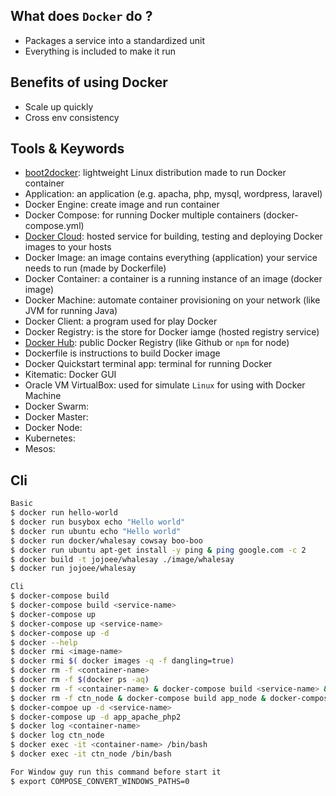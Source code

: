 ## What does `Docker` do ?
- Packages a service into a standardized unit
- Everything is included to make it run

## Benefits of using Docker
- Scale up quickly
- Cross env consistency

## Tools & Keywords
- [boot2docker](http://boot2docker.io/): lightweight Linux distribution made to run Docker container
- Application: an application (e.g. apacha, php, mysql, wordpress, laravel)
- Docker Engine: create image and run container
- Docker Compose: for running Docker multiple containers (docker-compose.yml)
- [Docker Cloud](https://cloud.docker.com/): hosted service for building, testing and deploying Docker images to your hosts
- Docker Image: an image contains everything (application) your service needs to run (made by Dockerfile)
- Docker Container: a container is a running instance of an image (docker image)
- Docker Machine: automate container provisioning on your network (like JVM for running Java)
- Docker Client: a program used for play Docker
- Docker Registry: is the store for Docker iamge (hosted registry service)
- [Docker Hub](https://hub.docker.com/): public Docker Registry (like Github or `npm` for node)
- Dockerfile is instructions to build Docker image
- Docker Quickstart terminal app: terminal for running Docker
- Kitematic: Docker GUI
- Oracle VM VirtualBox: used for simulate `Linux` for using with Docker Machine
- Docker Swarm:
- Docker Master:
- Docker Node:
- Kubernetes:
- Mesos:

## Cli

``` bash
Basic
$ docker run hello-world
$ docker run busybox echo "Hello world"
$ docker run ubuntu echo "Hello world"
$ docker run docker/whalesay cowsay boo-boo
$ docker run ubuntu apt-get install -y ping & ping google.com -c 2
$ docker build -t jojoee/whalesay ./image/whalesay
$ docker run jojoee/whalesay

Cli
$ docker-compose build
$ docker-compose build <service-name>
$ docker-compose up
$ docker-compose up <service-name>
$ docker-compose up -d
$ docker --help
$ docker rmi <image-name>
$ docker rmi $( docker images -q -f dangling=true)
$ docker rm -f <container-name>
$ docker rm -f $(docker ps -aq)
$ docker rm -f <container-name> & docker-compose build <service-name> & docker-compose up -d <service-name>
$ docker rm -f ctn_node & docker-compose build app_node & docker-compose up -d app_node
$ docker-compoe up -d <service-name>
$ docker-compose up -d app_apache_php2
$ docker log <container-name>
$ docker log ctn_node
$ docker exec -it <container-name> /bin/bash
$ docker exec -it ctn_node /bin/bash

For Window guy run this command before start it
$ export COMPOSE_CONVERT_WINDOWS_PATHS=0
```
